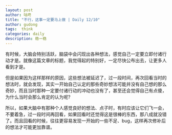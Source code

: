 ```yaml
---
layout: post
author: 咕咚
title: "不行，这事一定要马上做 | Daily 12/10"
author: gudong
tags:  think
categories: daily
description: 稳一稳
---
```


有时候，大脑会特别活跃，脑袋中会闪现出各种想法，感觉自己一定要立即付诸行动才是。就像这篇文章的标题，我觉得起的特别好，一定尽快公布出去，让更多人看到才是。

但是如果因为这样那样的原因，这些想法被延迟了，过一段时间，再次回看当时的想法时，就会发现，其实一开始自己认定的那些奇妙想法可能并没有自己想的那么奇妙，而且当时那种一定要付诸行动的冲动也没有了，甚至还会觉得自己有点傻，为什么当时会那么肯定的认为呢?

所以，如果大脑中有那种个人感觉良好的想法、点子时，有时应该让它们飞一会，不要着急，过一段时间再回看，如果回看时还觉得这是很棒的东西，那八成就没错了。而且回看的时候，往往更容易发现一开始的一些不足、bug，这样再次修补后的想法才可能更加靠谱。